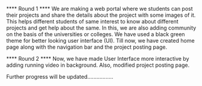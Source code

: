 **** Round 1 ****
We are making a web portal where we students can post their projects and share the details about the project with some images of it.
This helps different students of same interest to know about different projects and get help about the same.
In this, we are also adding community on the basis of the universities or colleges.
We have used a black green theme for better looking user interface (UI).
Till now, we have created home page along with the navigation bar and the project posting page.

**** Round 2 ****
Now, we have made User Interface more interactive by adding running video in background.
Also, modified project posting page.

Further progress will be updated.................
